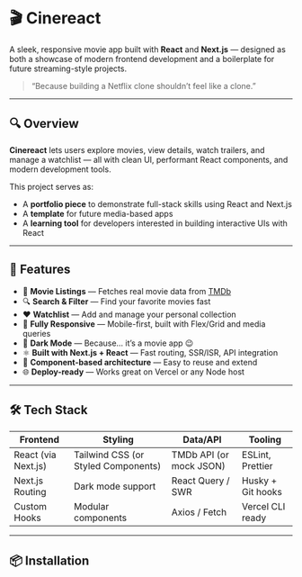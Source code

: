 # 🎬 Cinereact

A sleek, responsive movie app built with **React** and **Next.js** — designed as both a showcase of modern frontend development and a boilerplate for future streaming-style projects.

> “Because building a Netflix clone shouldn’t feel like a clone.”

---

## 🔍 Overview

**Cinereact** lets users explore movies, view details, watch trailers, and manage a watchlist — all with clean UI, performant React components, and modern development tools.

This project serves as:
- A **portfolio piece** to demonstrate full-stack skills using React and Next.js
- A **template** for future media-based apps
- A **learning tool** for developers interested in building interactive UIs with React

---

## 🚀 Features

- 🎥 **Movie Listings** — Fetches real movie data from [TMDb](https://www.themoviedb.org/)
- 🔍 **Search & Filter** — Find your favorite movies fast
- ❤️ **Watchlist** — Add and manage your personal collection
- 📱 **Fully Responsive** — Mobile-first, built with Flex/Grid and media queries
- 🌙 **Dark Mode** — Because… it’s a movie app 😉
- ⚛️ **Built with Next.js + React** — Fast routing, SSR/ISR, API integration
- 🧱 **Component-based architecture** — Easy to reuse and extend
- 🌐 **Deploy-ready** — Works great on Vercel or any Node host

---

## 🛠️ Tech Stack

| Frontend        | Styling           | Data/API       | Tooling           |
|-----------------|-------------------|----------------|-------------------|
| React (via Next.js) | Tailwind CSS (or Styled Components) | TMDb API (or mock JSON) | ESLint, Prettier |
| Next.js Routing | Dark mode support | React Query / SWR | Husky + Git hooks |
| Custom Hooks    | Modular components | Axios / Fetch  | Vercel CLI ready  |

---

## 📦 Installation

